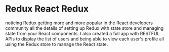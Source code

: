 # Redux React Redux

noticing Redux getting more and more popular in the React developers community all the details of setting up Redux with state store and managing state from your React components. I also created a full app with RESTFUL APIs to display the list of users and being able to view each user's profile all using the Redux store to manage the React state.
